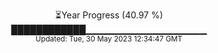 <p align="center">
⏳Year Progress (40.97 %) <br>
████████████▁▁▁▁▁▁▁▁▁▁▁▁▁▁▁▁▁▁ <br>
<sub>Updated: Tue, 30 May 2023 12:34:47 GMT</sub>
</p>

